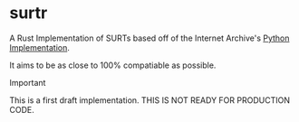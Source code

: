 # surtr

A Rust Implementation of SURTs based off of the Internet Archive's [Python Implementation](https://github.com/internetarchive/surt).

It aims to be as close to 100% compatiable as possible.

> [!IMPORTANT]
> This is a first draft implementation. THIS IS NOT READY FOR PRODUCTION CODE.
